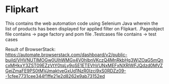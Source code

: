 # Flipkart
This contains the web automation code using Selenium Java wherein the list of products has been displayed for applied filter on Flipkart.
.Pageobject file contains -> page factory and pom file
.Testcases file contains -> test cases

Result of BrowserStack:
https://automate.browserstack.com/dashboard/v2/public-build/VHVNUTlMOGw0UlhWMGx4V0hIbnVKczQ4MnRkbHg3WjZOaG5mQncxMHkxY3ZST09EZzVtY0tqLy9oSE1ETEVhVUNxMEFxNXRlWFJQdzd0MVZGejZmaFE9PS0tMVJmaktveGxUd1NzR0Izci9xS0RDZz09--1cfee7731cee344f1ffe21e2d8262e9ab73152ed
